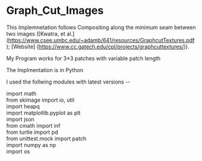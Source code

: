 # Graph_Cut_Images

This Implemnetation follows Compositing along the minimum seam between two images ([Kwatra, et al.] (https://www.csee.umbc.edu/~adamb/641/resources/GraphcutTextures.pdf); [Website] (https://www.cc.gatech.edu/cpl/projects/graphcuttextures/)).

My Program works for 3*3 patches with variable patch length

The Implmentation is in Python

I used the follwing modules with latest versions -- 

import math <br />
from skimage import io, util <br />
import heapq <br />
import matplotlib.pyplot as plt <br />
import json <br />
from cmath import inf <br />
from turtle import pd <br />
from unittest.mock import patch <br />
import numpy as np <br />
import os
